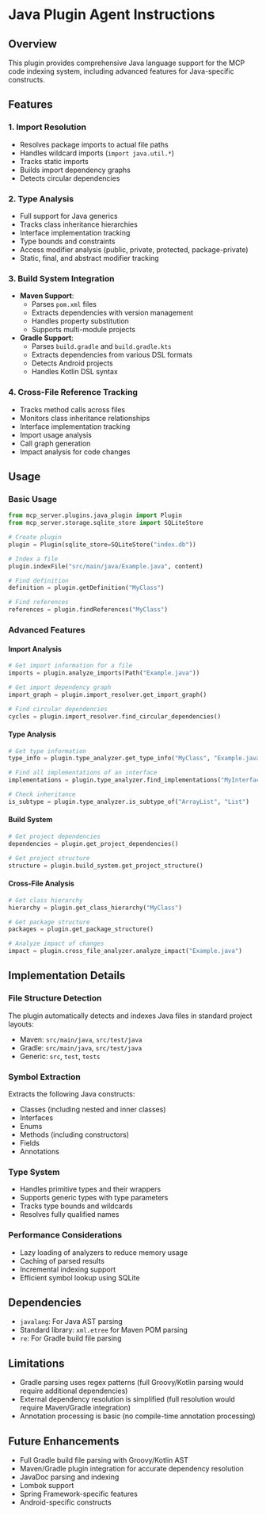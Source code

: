 # Java Plugin Agent Instructions

## Overview
This plugin provides comprehensive Java language support for the MCP code indexing system, including advanced features for Java-specific constructs.

## Features

### 1. Import Resolution
- Resolves package imports to actual file paths
- Handles wildcard imports (`import java.util.*`)
- Tracks static imports
- Builds import dependency graphs
- Detects circular dependencies

### 2. Type Analysis
- Full support for Java generics
- Tracks class inheritance hierarchies
- Interface implementation tracking
- Type bounds and constraints
- Access modifier analysis (public, private, protected, package-private)
- Static, final, and abstract modifier tracking

### 3. Build System Integration
- **Maven Support**:
  - Parses `pom.xml` files
  - Extracts dependencies with version management
  - Handles property substitution
  - Supports multi-module projects
- **Gradle Support**:
  - Parses `build.gradle` and `build.gradle.kts`
  - Extracts dependencies from various DSL formats
  - Detects Android projects
  - Handles Kotlin DSL syntax

### 4. Cross-File Reference Tracking
- Tracks method calls across files
- Monitors class inheritance relationships
- Interface implementation tracking
- Import usage analysis
- Call graph generation
- Impact analysis for code changes

## Usage

### Basic Usage
```python
from mcp_server.plugins.java_plugin import Plugin
from mcp_server.storage.sqlite_store import SQLiteStore

# Create plugin
plugin = Plugin(sqlite_store=SQLiteStore("index.db"))

# Index a file
plugin.indexFile("src/main/java/Example.java", content)

# Find definition
definition = plugin.getDefinition("MyClass")

# Find references
references = plugin.findReferences("MyClass")
```

### Advanced Features

#### Import Analysis
```python
# Get import information for a file
imports = plugin.analyze_imports(Path("Example.java"))

# Get import dependency graph
import_graph = plugin.import_resolver.get_import_graph()

# Find circular dependencies
cycles = plugin.import_resolver.find_circular_dependencies()
```

#### Type Analysis
```python
# Get type information
type_info = plugin.type_analyzer.get_type_info("MyClass", "Example.java")

# Find all implementations of an interface
implementations = plugin.type_analyzer.find_implementations("MyInterface")

# Check inheritance
is_subtype = plugin.type_analyzer.is_subtype_of("ArrayList", "List")
```

#### Build System
```python
# Get project dependencies
dependencies = plugin.get_project_dependencies()

# Get project structure
structure = plugin.build_system.get_project_structure()
```

#### Cross-File Analysis
```python
# Get class hierarchy
hierarchy = plugin.get_class_hierarchy("MyClass")

# Get package structure
packages = plugin.get_package_structure()

# Analyze impact of changes
impact = plugin.cross_file_analyzer.analyze_impact("Example.java")
```

## Implementation Details

### File Structure Detection
The plugin automatically detects and indexes Java files in standard project layouts:
- Maven: `src/main/java`, `src/test/java`
- Gradle: `src/main/java`, `src/test/java`
- Generic: `src`, `test`, `tests`

### Symbol Extraction
Extracts the following Java constructs:
- Classes (including nested and inner classes)
- Interfaces
- Enums
- Methods (including constructors)
- Fields
- Annotations

### Type System
- Handles primitive types and their wrappers
- Supports generic types with type parameters
- Tracks type bounds and wildcards
- Resolves fully qualified names

### Performance Considerations
- Lazy loading of analyzers to reduce memory usage
- Caching of parsed results
- Incremental indexing support
- Efficient symbol lookup using SQLite

## Dependencies
- `javalang`: For Java AST parsing
- Standard library: `xml.etree` for Maven POM parsing
- `re`: For Gradle build file parsing

## Limitations
- Gradle parsing uses regex patterns (full Groovy/Kotlin parsing would require additional dependencies)
- External dependency resolution is simplified (full resolution would require Maven/Gradle integration)
- Annotation processing is basic (no compile-time annotation processing)

## Future Enhancements
- Full Gradle build file parsing with Groovy/Kotlin AST
- Maven/Gradle plugin integration for accurate dependency resolution
- JavaDoc parsing and indexing
- Lombok support
- Spring Framework-specific features
- Android-specific constructs